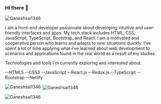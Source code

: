 ### Hi there 👋
<p align="left"> <img src="https://komarev.com/ghpvc/?username=Ganeshsai1346&label=Profile%20views&color=0e75b6&style=flat" alt="Ganeshsai1346" /> </p>


I am a front-end developer passionate about developing intuitive and user-friendly interfaces and apps. My tech stack includes HTML, CSS, JavaScript, TypeScript, Bootstrap, and React. I am a motivated and cooperative person who learns and adapts to new situations quickly. I've spent a lot of time applying what I've learned about web development to scenarios and applications found in the real world as a result of my studies.

Technologies and tools I'm currently exploring and interested about.

--HTML5
--CSS3
--JavaScript
--React.js
--Redux.js
--TypeScript
--Bootstrap
--Netlify

<p><img align="left" src="https://github-readme-stats.vercel.app/api/top-langs?username=Ganeshsai1346&show_icons=true&locale=en&layout=compact" alt="Ganeshsai1346" /></p>

<p>&nbsp;<img align="center" src="https://github-readme-stats.vercel.app/api?username=Ganeshsai1346&show_icons=true&locale=en" alt="Ganeshsai1346" /></p>

<p><img align="center" src="https://github-readme-streak-stats.herokuapp.com/?user=Ganeshsai1346&" alt="Ganeshsai1346" /></p>
